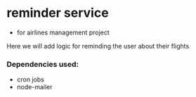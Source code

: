 # reminder service
 - for airlines management project

Here we will add logic for reminding the user about their flights

### Dependencies used:
 - cron jobs
 - node-mailer